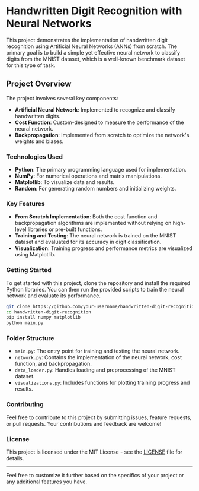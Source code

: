 # Handwritten Digit Recognition with Neural Networks

This project demonstrates the implementation of handwritten digit recognition using Artificial Neural Networks (ANNs) from scratch. The primary goal is to build a simple yet effective neural network to classify digits from the MNIST dataset, which is a well-known benchmark dataset for this type of task.

## Project Overview

The project involves several key components:
- **Artificial Neural Network**: Implemented to recognize and classify handwritten digits.
- **Cost Function**: Custom-designed to measure the performance of the neural network.
- **Backpropagation**: Implemented from scratch to optimize the network's weights and biases.

### Technologies Used
- **Python**: The primary programming language used for implementation.
- **NumPy**: For numerical operations and matrix manipulations.
- **Matplotlib**: To visualize data and results.
- **Random**: For generating random numbers and initializing weights.

### Key Features
- **From Scratch Implementation**: Both the cost function and backpropagation algorithms are implemented without relying on high-level libraries or pre-built functions.
- **Training and Testing**: The neural network is trained on the MNIST dataset and evaluated for its accuracy in digit classification.
- **Visualization**: Training progress and performance metrics are visualized using Matplotlib.

### Getting Started

To get started with this project, clone the repository and install the required Python libraries. You can then run the provided scripts to train the neural network and evaluate its performance.

```bash
git clone https://github.com/your-username/handwritten-digit-recognition.git
cd handwritten-digit-recognition
pip install numpy matplotlib
python main.py
```

### Folder Structure
- `main.py`: The entry point for training and testing the neural network.
- `network.py`: Contains the implementation of the neural network, cost function, and backpropagation.
- `data_loader.py`: Handles loading and preprocessing of the MNIST dataset.
- `visualizations.py`: Includes functions for plotting training progress and results.

### Contributing

Feel free to contribute to this project by submitting issues, feature requests, or pull requests. Your contributions and feedback are welcome!

### License

This project is licensed under the MIT License - see the [LICENSE](LICENSE) file for details.

---

Feel free to customize it further based on the specifics of your project or any additional features you have.

